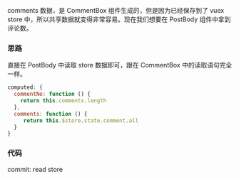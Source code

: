 comments 数据，是 CommentBox 组件生成的，但是因为已经保存到了 vuex store 中，所以共享数据就变得非常容易。现在我们想要在 PostBody 组件中拿到评论数。

### 思路

直接在 PostBody 中读取 store 数据即可，跟在 CommentBox 中的读取语句完全一样。

```js
computed: {
  commentNo: function () {
    return this.comments.length
  },
  comments: function () {
     return this.$store.state.comment.all
  }
}
```


### 代码

commit: read store
